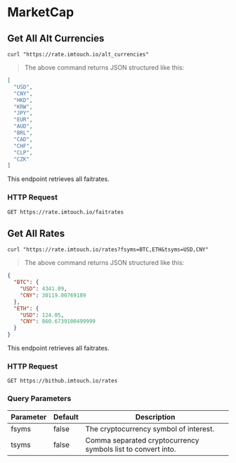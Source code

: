 # MarketCap

## Get All Alt Currencies

```shell
curl "https://rate.imtouch.io/alt_currencies"
```

> The above command returns JSON structured like this:

```json
[
  "USD",
  "CNY",
  "HKD",
  "KRW",
  "JPY",
  "EUR",
  "AUD",
  "BRL",
  "CAD",
  "CHF",
  "CLP",
  "CZK"
]
```

This endpoint retrieves all faitrates.

### HTTP Request

`GET https://rate.imtouch.io/faitrates`

## Get All Rates

```shell
curl "https://rate.imtouch.io/rates?fsyms=BTC,ETH&tsyms=USD,CNY"
```

> The above command returns JSON structured like this:

```json
{
  "BTC": {
    "USD": 4341.09,
    "CNY": 30119.00769189
  },
  "ETH": {
    "USD": 124.05,
    "CNY": 860.6739100499999
  }
}
```

This endpoint retrieves all faitrates.

### HTTP Request

`GET https://bithub.imtouch.io/rates`

### Query Parameters

Parameter | Default | Description
--------- | ------- | -----------
fsyms | false | The cryptocurrency symbol of interest.
tsyms | false | Comma separated cryptocurrency symbols list to convert into.